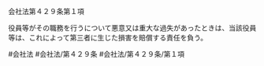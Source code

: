 会社法第４２９条第１項

役員等がその職務を行うについて悪意又は重大な過失があったときは、当該役員等は、これによって第三者に生じた損害を賠償する責任を負う。

#会社法
#会社法/第４２９条
#会社法/第４２９条/第１項
